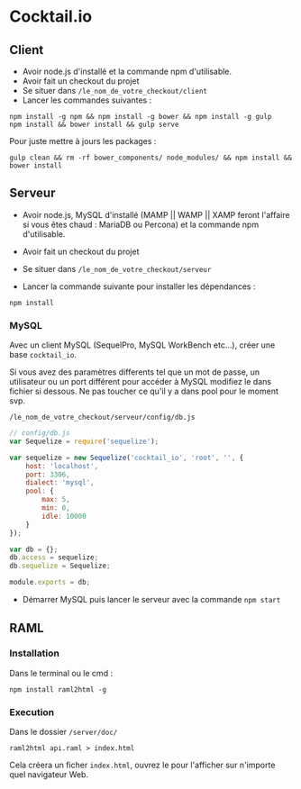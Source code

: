 # Cocktail.io

## Client 

- Avoir node.js d'installé et la commande npm d'utilisable.
- Avoir fait un checkout du projet
- Se situer dans ` /le_nom_de_votre_checkout/client `
- Lancer les commandes suivantes :
```
npm install -g npm && npm install -g bower && npm install -g gulp
npm install && bower install && gulp serve
```

Pour juste mettre à jours les packages :
```
gulp clean && rm -rf bower_components/ node_modules/ && npm install && bower install
```

## Serveur

- Avoir node.js, MySQL d'installé (MAMP || WAMP || XAMP feront l'affaire si vous êtes chaud : MariaDB ou Percona) et la commande npm d'utilisable.

- Avoir fait un checkout du projet
- Se situer dans ` /le_nom_de_votre_checkout/serveur `
- Lancer la commande suivante pour installer les dépendances :
```
npm install
```

### MySQL

Avec un client MySQL (SequelPro, MySQL WorkBench etc...), créer une base ` cocktail_io `.

Si vous avez des paramètres differents tel que un mot de passe, un utilisateur ou un port différent pour accéder à MySQL modifiez le dans fichier si dessous.
Ne pas toucher ce qu'il y a dans pool pour le moment svp.

` /le_nom_de_votre_checkout/serveur/config/db.js `
```javascript
// config/db.js
var Sequelize = require('sequelize');

var sequelize = new Sequelize('cocktail_io', 'root', '', {
	host: 'localhost',
	port: 3306,
	dialect: 'mysql',
	pool: {
		max: 5,
		min: 0,
		idle: 10000
	}
});

var db = {};
db.access = sequelize;
db.sequelize = Sequelize;

module.exports = db;
```

- Démarrer MySQL puis lancer le serveur avec la commande ` npm start `


## RAML

### Installation

Dans le terminal ou le cmd :
```
npm install raml2html -g
```

### Execution

Dans le dossier `/server/doc/`
```
raml2html api.raml > index.html
```

Cela créera un ficher ` index.html `, ouvrez le pour l'afficher sur n'importe quel navigateur Web.